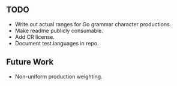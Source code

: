 TODO
----
 - Write out actual ranges for Go grammar character productions.
 - Make readme publicly consumable.
 - Add CR license.
 - Document test languages in repo.

Future Work
-----------
 - Non-uniform production weighting.
